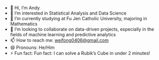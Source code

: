 - 👋 Hi, I’m Andy
- 👀 I’m interested in Statistical Analysis and Data Science
- 🌱 I’m currently studying at Fu Jen Catholic University, majoring in Mathematics
- 💞️ I’m looking to collaborate on data-driven projects, especially in the fields of machine learning and predictive analytics
- 📫 How to reach me: weifong0406@gmail.com
- 😄 Pronouns: He/Him
- ⚡ Fun fact: Fun fact: I can solve a Rubik’s Cube in under 2 minutes!
